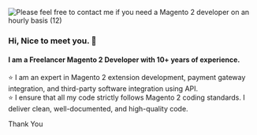 ![Please feel free to contact me if you need a Magento 2 developer on an hourly basis (12)](https://github.com/user-attachments/assets/0d73b43d-1516-4249-8f04-0705c36a88cb)


### Hi, Nice to meet you. 👋

#### I am a Freelancer Magento 2 Developer with 10+  years of experience.
⭐️ I am an expert in Magento 2 extension development, payment gateway integration, and third-party software integration using API.<br>
⭐️ I ensure that all my code strictly follows Magento 2 coding standards. I deliver clean, well-documented, and high-quality code.<br>

Thank You
